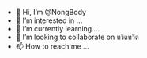 - 👋 Hi, I’m @NongBody
- 👀 I’m interested in ...
- 🌱 I’m currently learning ...
- 💞️ I’m looking to collaborate on ทวิตทวิต
- 📫 How to reach me ...

<!---
NongBody/NongBody is a ✨ special ✨ repository because its `README.md` (this file) appears on your GitHub profile.
You can click the Preview link to take a look at your changes.
--->
